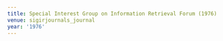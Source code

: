 ```yaml
---
title: Special Interest Group on Information Retrieval Forum (1976)
venue: sigirjournals_journal
year: '1976'
---
```

